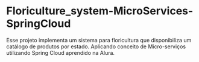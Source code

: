 # Floriculture_system-MicroServices-SpringCloud
Esse projeto implementa um sistema para floricultura que disponibiliza um catálogo de produtos por estado. Aplicando conceito de Micro-serviços utilizando Spring Cloud aprendido na Alura.
